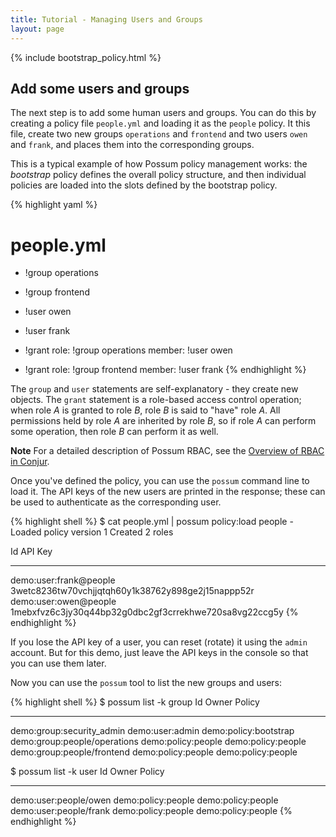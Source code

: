 ```yaml
---
title: Tutorial - Managing Users and Groups
layout: page
---
```


{% include bootstrap_policy.html %}

## Add some users and groups

The next step is to add some human users and groups. You can do this by creating a policy file `people.yml` and loading it as the `people` policy. It this file, create two new groups `operations` and `frontend` and two users `owen` and `frank`, and places them into the corresponding groups.

This is a typical example of how Possum policy management works: the *bootstrap* policy defines the overall policy structure, and then individual policies are loaded into the slots defined by the bootstrap policy.

{% highlight yaml %}
# people.yml

- !group operations

- !group frontend

- !user owen

- !user frank

- !grant
  role: !group operations
  member: !user owen

- !grant
  role: !group frontend
  member: !user frank
{% endhighlight %}

The `group` and `user` statements are self-explanatory - they create new objects. The `grant` statement is a role-based access control operation; when role *A* is granted to role *B*, role *B* is said to "have" role *A*. All permissions held by role *A* are inherited by role *B*, so if role *A* can perform some operation, then role *B* can perform it as well.

**Note** For a detailed description of Possum RBAC, see the [Overview of RBAC in Conjur](https://developer.conjur.net/key_concepts/rbac.html).

Once you've defined the policy, you can use the `possum` command line to load it. The API keys of the new users are printed in the response; these can be used to authenticate as the corresponding user. 

{% highlight shell %}
$ cat people.yml | possum policy:load people -
Loaded policy version 1
Created 2 roles

Id                      API Key
----------------------  ------------------------------------------------------
demo:user:frank@people  3wetc8236tw70vchjjqtqh60y1k38762y898ge2j15nappp52r
demo:user:owen@people   1mebxfvz6c3jy30q44bp32g0dbc2gf3crrekhwe720sa8vg22ccg5y
{% endhighlight %}

If you lose the API key of a user, you can reset (rotate) it using the `admin` account. But for this demo, just leave the API keys in the console so that you can use them later.

Now you can use the `possum` tool to list the new groups and users:

{% highlight shell %}
$ possum list -k group
Id                               Owner                  Policy
-------------------------------  ---------------------  ------------------------
demo:group:security_admin     demo:user:admin     demo:policy:bootstrap
demo:group:people/operations  demo:policy:people  demo:policy:people
demo:group:people/frontend    demo:policy:people  demo:policy:people

$ possum list -k user
Id                         Owner                  Policy
-------------------------  ---------------------  ---------------------
demo:user:people/owen   demo:policy:people  demo:policy:people
demo:user:people/frank  demo:policy:people  demo:policy:people
{% endhighlight %}



